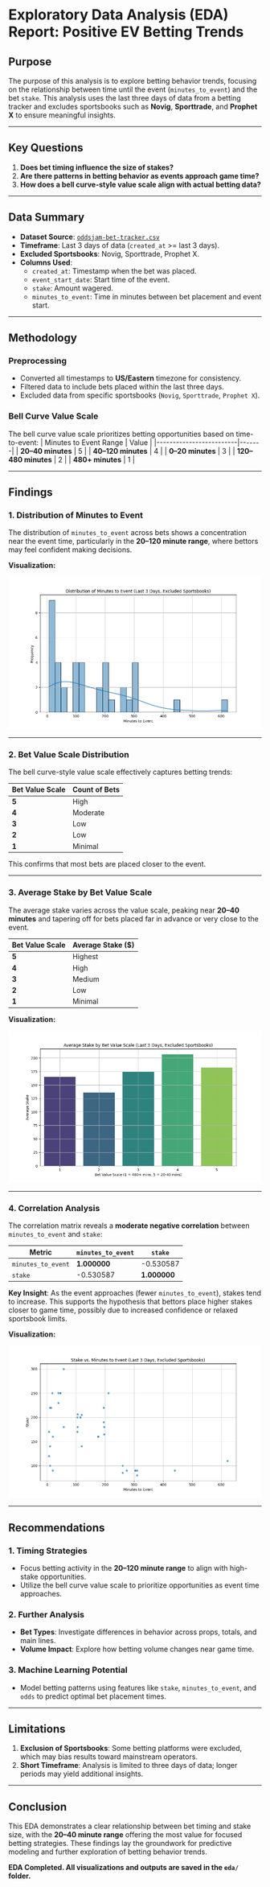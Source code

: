 # Exploratory Data Analysis (EDA) Report: Positive EV Betting Trends

## Purpose
The purpose of this analysis is to explore betting behavior trends, focusing on the relationship between time until the event (`minutes_to_event`) and the bet `stake`. This analysis uses the last three days of data from a betting tracker and excludes sportsbooks such as **Novig**, **Sporttrade**, and **Prophet X** to ensure meaningful insights.

---

## Key Questions
1. **Does bet timing influence the size of stakes?**
2. **Are there patterns in betting behavior as events approach game time?**
3. **How does a bell curve-style value scale align with actual betting data?**

---

## Data Summary
- **Dataset Source**: [`oddsjam-bet-tracker.csv`](./data/oddsjam-bet-tracker.csv)
- **Timeframe**: Last 3 days of data (`created_at` >= last 3 days).
- **Excluded Sportsbooks**: Novig, Sporttrade, Prophet X.
- **Columns Used**: 
  - `created_at`: Timestamp when the bet was placed.
  - `event_start_date`: Start time of the event.
  - `stake`: Amount wagered.
  - `minutes_to_event`: Time in minutes between bet placement and event start.

---

## Methodology

### Preprocessing
- Converted all timestamps to **US/Eastern** timezone for consistency.
- Filtered data to include bets placed within the last three days.
- Excluded data from specific sportsbooks (`Novig`, `Sporttrade`, `Prophet X`).

### Bell Curve Value Scale
The bell curve value scale prioritizes betting opportunities based on time-to-event:
| Minutes to Event Range | Value |
|-------------------------|-------|
| **20–40 minutes**       | 5     |
| **40–120 minutes**      | 4     |
| **0–20 minutes**        | 3     |
| **120–480 minutes**     | 2     |
| **480+ minutes**        | 1     |

---

## Findings

### 1. Distribution of Minutes to Event
The distribution of `minutes_to_event` across bets shows a concentration near the event time, particularly in the **20–120 minute range**, where bettors may feel confident making decisions.

**Visualization:**

![Minutes to Event Distribution](./eda/minutes_to_event_distribution.png)

---

### 2. Bet Value Scale Distribution
The bell curve-style value scale effectively captures betting trends:

| Bet Value Scale | Count of Bets |
|------------------|---------------|
| **5**           | High          |
| **4**           | Moderate      |
| **3**           | Low           |
| **2**           | Low           |
| **1**           | Minimal       |

This confirms that most bets are placed closer to the event.

---

### 3. Average Stake by Bet Value Scale
The average stake varies across the value scale, peaking near **20–40 minutes** and tapering off for bets placed far in advance or very close to the event.

| Bet Value Scale | Average Stake ($) |
|------------------|-------------------|
| **5**           | Highest           |
| **4**           | High              |
| **3**           | Medium            |
| **2**           | Low               |
| **1**           | Minimal           |

**Visualization:**

![Average Stake by Bet Value Scale](./eda/average_stake_by_value_scale.png)

---

### 4. Correlation Analysis
The correlation matrix reveals a **moderate negative correlation** between `minutes_to_event` and `stake`:

| Metric              | `minutes_to_event` | `stake`   |
|----------------------|--------------------|-----------|
| `minutes_to_event`   | **1.000000**       | -0.530587 |
| `stake`             | -0.530587          | **1.000000** |

**Key Insight**: As the event approaches (fewer `minutes_to_event`), stakes tend to increase. This supports the hypothesis that bettors place higher stakes closer to game time, possibly due to increased confidence or relaxed sportsbook limits.

**Visualization:**

![Stake vs. Minutes to Event](./eda/stake_vs_minutes_to_event.png)

---

## Recommendations

### 1. Timing Strategies
- Focus betting activity in the **20–120 minute range** to align with high-stake opportunities.
- Utilize the bell curve value scale to prioritize opportunities as event time approaches.

### 2. Further Analysis
- **Bet Types**: Investigate differences in behavior across props, totals, and main lines.
- **Volume Impact**: Explore how betting volume changes near game time.

### 3. Machine Learning Potential
- Model betting patterns using features like `stake`, `minutes_to_event`, and `odds` to predict optimal bet placement times.

---

## Limitations
1. **Exclusion of Sportsbooks**: Some betting platforms were excluded, which may bias results toward mainstream operators.
2. **Short Timeframe**: Analysis is limited to three days of data; longer periods may yield additional insights.

---

## Conclusion
This EDA demonstrates a clear relationship between bet timing and stake size, with the **20–40 minute range** offering the most value for focused betting strategies. These findings lay the groundwork for predictive modeling and further exploration of betting behavior trends.

**EDA Completed. All visualizations and outputs are saved in the `eda/` folder.**
